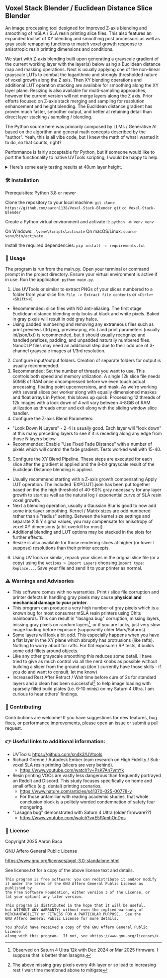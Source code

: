 ## Voxel Stack Blender / Euclidean Distance Slice Blender

An image processing tool designed for improved Z-axis blending and smoothing of mSLA / SLA resin printing slice files. This also features an expanded toolset of XY blending and smoothing post processors as well as gray scale remapping functions to match voxel growth response to anisotropic resin printing dimensions and conditions. 

We start with Z-axis blending built upon generating a grayscale gradient of the current working layer with the layer(s) below using a Euclidean distance map and masking operations.  Next is usually applying one of the non-linear grayscale LUTs to combat the logarithmic and strongly thresholded nature of voxel growth along the Z axis.  Then XY blending operations and additional LUT operation stacking are available for smoothing along the XY layer plane.  Resizing is also available for multi-sampling approaches, however the current version will not merge layers along the Z axis.  Prior efforts focused on Z-axis stack merging and sampling for resolution enhancement and height blending. The Euclidean distance gradient has proven much faster, smoother output, and better at retaining detail than direct layer stacking / sampling / blending. 

The Python source here was primarily composed by LLMs / Generative AI based on the algorithm and general math concepts described by the "author".  Yeah, this is all vibe code, but I knew the math of what I wanted it to do, so that counts, right?

Performance is fairly acceptable for Python, but if someone would like to port the functionality to native UVTools scripting, I would be happy to help.

<details>
    <summary>Here's some early testing results at 40um layer height.</summary>  
    ![Hidden Image](https://github.com/aaron1138/Voxel-Stack-Blender/tree/main/images/comparison-1920.jpg?raw=true)
</details>

### 🛠️ Installation
Prerequisites: Python 3.8 or newer

Clone the repository to your local machine:
`git clone https://github.com/aaron1138/Voxel-Stack-Blender.git`
`cd Voxel-Stack-Blender`

Create a Python virtual environment and activate it:
`python -m venv venv`

On Windows:
`.\venv\Scripts\activate`
On macOS/Linux:
`source venv/bin/activate`

Install the required dependencies:
`pip install -r requirements.txt`


### 🚀 Usage
The program is run from the main.py. Open your terminal or command prompt in the project directory. Ensure your virtual environment is active if in use. Run the application: `python main.py`.

1) Use UVTools or similar to extract PNGs of your slices numbered to a folder from your slice file.  `File -> Extract file contents` or `<Ctrl>+<Shift>+E`
 - Recommended: slice files with NO anti-aliasing.  The first stage Euclidean distance blending only looks at black and white pixels.  Baked in gray pixels will result in odd gray halos.
 - Using padded numbering and removing any extraneous files such as print previews (3d.png, preview.png, etc.) and print parameters (usually ini/json/txt) is recommended, but it should usually recognize and handled prefixes, padding, and unpadded naturally numbered files. NanoDLP files may need an additional step due to their odd use of 3-channel grayscale images at 1/3rd resolution. 
2) Configure input/output folders. Creation of separate folders for output is usually recommended.
3) Recommended: Set the number of threads you want to use.  This controls both speed and memory utilization.  A single 12k slice file needs 50MiB of RAM once uncompressed before we even touch actual processing, floating point upconversions, and mask. As we`re working with several slices per worker along with equally dimensioned maskes and float arrays in Python, this blows up quick.  Processing 12 threads of 12k images with a look down of 4 will vary between 4-8GiB of RAM utilization as threads enter and exit along with the sliding window slice handler.
4) Configure the Z-axis Blend Parameters:
 - "Look Down N Layers" - 2-4 is usually good.  Each layer will "look down" at this many preceding layers to see if it is receding along any edge from those N layers below.
 - Recommended: Enable "Use Fixed Fade Distance" with a number of pixels which will control the fade gradient.  Tests worked well with 15-40.
5) Configure the XY Blend Pipeline.  These steps are executed for each slice after the gradient is applied and the 8-bit grayscale result of the Euclidean Distance blending is applied.
 - Usually recommend starting with a Z-axis growth compensating Apply LUT operation.  The included `EXP(LUT).json has been put together based on the the high threshold of 40-60% gray necessary for any layer growth to start as well as the natural log / exponential curve of SLA resin voxel growth.
 - Next a blending operation, usually a Gaussian Blur is good to now add some interlayer smoothing.  Kernel / Matrix sizes are odd numbered rather than a "radius" setting.  Between the kernel size settings and separate X & Y sigma values, you may compensate for anisotropy of voxel XY dimensions (a bit overkill for most).  
 - Additional blending and LUT options may be stacked in the slots for further effects.
 - Resize is also available for those rendering slices at higher (or lower I suppose) resolutions than their printer accepts.
 6) Using UVTools or similar, repack your slices in the orignal slice file (or a copy) using the `Actions > Import Layers` choosing `Import type: Replace...`.  Save your file and send it to your printer as normal.


### ⚠️ Warnings and Advisories
 - This software comes with no warranties.  Print / slice file corruption and printer defects in handling gray pixels may cause **physical and mechanical damage to your printer**. 
 - This program can produce a very high number of gray pixels which is a known bug for most consumer mSLA resin printers using Chitu mainboards. This can result in "lasagna bug" corruption, missing layers, missing gray pixels on random layers[^1], or if you are lucky, just very slow image loading before exposure (supposedly older Mars/Saturns).  
 - Some layers will look a bit *odd*. This especially happens when you have a flat layer in the XY plane which abruptly has protrusions (like rafts).  Nothing to worry about for rafts.  For flat exposure / RP tests, it builds some odd fillets around objects. 
 - Like any other grayscale smoothing this reduces some detail.  I have tried to give as much control via all the nerd knobs as possible without building a slicer from the ground up (don`t currently have those skills - if you do and want to consult, let me know)
 - Increased Rest After Retract / Wait time before cure of 2s for standard layers and a clean has been successful[^2] to help image loading with sparsely filled build plates (i.e. 6-10 minis) on my Saturn 4 Ultra.  I am curious to hear others` findings. 
  
 [^1]: Observed on Saturn 4 Ultra 12k with Dec 2024 or Mar 2025 firmware.  I suppose that is better than lasagna. 
 [^2]: The above missing gray pixels every 4th layer or so lead to increasing rest / wait time mentioned above to mitigate

### 🤝 Contributing
Contributions are welcome! If you have suggestions for new features, bug fixes, or performance improvements, please open an issue or submit a pull request.

### 👉 Useful links to additional information:
- UVTools: https://github.com/sn4k3/UVtools
- Richard Greene / Autodesk Ember team research on High Fidelity / Sub-voxel SLA resin printing (slicers are very behind). 
    - https://www.youtube.com/watch?v=PsK7An7ymYk
- Resin printing VOCs are vastly less dangerous than frequently portrayed on Reddit and Discord.  This study focuses specifically on home and small office (e.g. dental) printing scenarios. 
    - https://www.nature.com/articles/s41370-025-00778-y
    - For those unfamiliar with reading academic studies, that whole conclusion block is a politely worded condemnation of safety fear mongering. 
- "Lasagna bug" demonstrated with Saturn 4 Ultra (older firmware??) 
    - https://www.youtube.com/watch?v=E5PAmhOnDps


### 📄 License
Copyright 2025 Aaron Baca

GNU Affero General Public License

https://www.gnu.org/licenses/agpl-3.0-standalone.html

See license.txt for a copy of the above license text and details.

```
This program is free software: you can redistribute it and/or modify
it under the terms of the GNU Affero General Public License as published by
the Free Software Foundation, either version 3 of the License, or
(at your option) any later version.

This program is distributed in the hope that it will be useful,
but WITHOUT ANY WARRANTY; without even the implied warranty of
MERCHANTABILITY or FITNESS FOR A PARTICULAR PURPOSE.  See the
GNU Affero General Public License for more details.

You should have received a copy of the GNU Affero General Public License
along with this program.  If not, see <https://www.gnu.org/licenses/>.
```